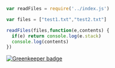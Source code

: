 ```js
var readFiles = require('../index.js')

var files = ["test1.txt","test2.txt"]

readFiles(files,function(e,contents) {
  if(e) return console.log(e.stack)
  console.log(contents)
})
```


[![Greenkeeper badge](https://badges.greenkeeper.io/retrohacker/readfiles.svg)](https://greenkeeper.io/)